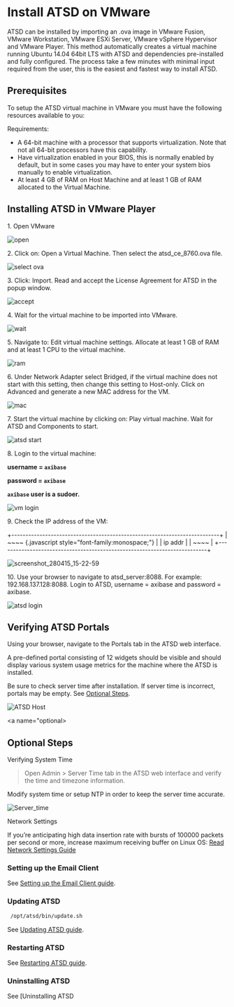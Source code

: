 # Install ATSD on VMware


ATSD can be installed by importing an .ova image in VMware Fusion,
VMware Workstation, VMware ESXi Server, VMware vSphere Hypervisor and
VMware Player. This method automatically creates a virtual machine
running Ubuntu 14.04 64bit LTS with ATSD and dependencies pre-installed
and fully configured. The process take a few minutes with minimal input
required from the user, this is the easiest and fastest way to install
ATSD.

## Prerequisites

To setup the ATSD virtual machine in VMware you must have the following
resources available to you:

Requirements:

-   A 64-bit machine with a processor that supports virtualization. Note
    that not all 64-bit processors have this capability.
-   Have virtualization enabled in your BIOS, this is normally enabled
    by default, but in some cases you may have to enter your system bios
    manually to enable virtualization.
-   At least 4 GB of RAM on Host Machine and at least 1 GB of RAM
    allocated to the Virtual Machine.

## Installing ATSD in VMware Player

​1. Open VMware

![](images/open.png "open")

​2. Click on: Open a Virtual Machine. Then select the atsd\_ce\_8760.ova
file.

![](images/select-ova1.png "select ova")

​3. Click: Import. Read and accept the License Agreement for ATSD in the
popup window.

![](images/accept.png "accept")

​4. Wait for the virtual machine to be imported into VMware.

![](images/wait.png "wait")

​5. Navigate to: Edit virtual machine settings. Allocate at least 1 GB
of RAM and at least 1 CPU to the virtual machine.

![](images/ram1.png "ram")

​6. Under Network Adapter select Bridged, if the virtual machine does
not start with this setting, then change this setting to Host-only.
Click on Advanced and generate a new MAC address for the VM.

![](images/mac.png "mac")

​7. Start the virtual machine by clicking on: Play virtual machine. Wait
for ATSD and Components to start.

![](images/atsd-start1.png "atsd start")

​8. Login to the virtual machine:

**username = `axibase`**

**password = `axibase`**

**`axibase` user is a sudoer.**

![](images/vm-login.png "vm login")

​9. Check the IP address of the VM:

+--------------------------------------------------------------------------+
| ~~~~ {.javascript style="font-family:monospace;"}                        |
| ip addr                                                                  |
| ~~~~                                                                     |
+--------------------------------------------------------------------------+

![](images/screenshot_280415_15-22-59.png "screenshot_280415_15-22-59")

​10. Use your browser to navigate to atsd\_server:8088. For example:
192.168.137.128:8088. Login to ATSD, username = axibase and password =
axibase.

![](images/atsd-login1.png "atsd login")

## Verifying ATSD Portals

Using your browser, navigate to the Portals tab in the ATSD web
interface.

A pre-defined portal consisting of 12 widgets should be visible and
should display various system usage metrics for the machine where the
ATSD is installed.

Be sure to check server time after installation. If server time is
incorrect, portals may be empty. See [Optional
Steps](http://axibase.com/products/axibase-time-series-database/download-atsd/install-vmware/install-atsd-on-vmware/#optional).

![](images/fresh_atsd_portal21.png "ATSD Host")

<a name="optional></a>
## Optional Steps

Verifying System Time

> Open Admin \> Server Time tab in the ATSD web interface and verify the
time and timezone information.

Modify system time or setup NTP in order to keep the server time
accurate.

![Server\_time](images/Server_time.png)

Network Settings

If you’re anticipating high data insertion rate with bursts of 100000
packets per second or more, increase maximum receiving buffer on Linux
OS: [Read Network Settings
Guide](../administration/networking-settings.md "Network Settings")

### Setting up the Email Client

See [Setting up the Email Client
guide](../administration/setting-up-email-client.md "Email Client").

### Updating ATSD

```sh
 /opt/atsd/bin/update.sh
```

See [Updating ATSD
guide](../administration/update.md "Update ATSD").

### Restarting ATSD

See [Restarting ATSD
guide](../administration/restarting.md "Restarting ATSD").

### Uninstalling ATSD

See [Uninstalling ATSD
